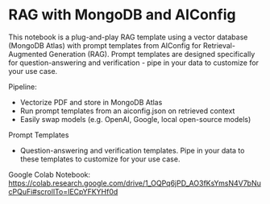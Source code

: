 # RAG with MongoDB and AIConfig

This notebook is a plug-and-play RAG template using a vector database (MongoDB Atlas) with prompt templates from AIConfig for Retrieval-Augmented Generation (RAG).
Prompt templates are designed specifically for question-answering and verification - pipe in your data to customize for your use case.

Pipeline:

- Vectorize PDF and store in MongoDB Atlas
- Run prompt templates from an aiconfig.json on retrieved context
- Easily swap models (e.g. OpenAI, Google, local open-source models)

Prompt Templates

- Question-answering and verification templates. Pipe in your data to these templates to customize for your use case.

Google Colab Notebook: https://colab.research.google.com/drive/1_OQPq6jPD_AO3fKsYmsN4V7bNucPQuFi#scrollTo=IECpYFKYHf0d
